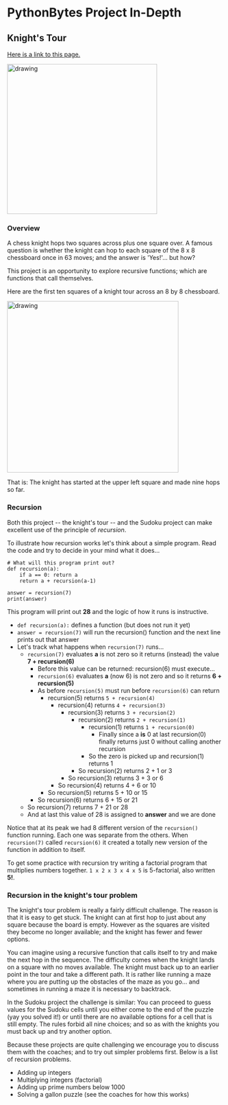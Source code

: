 # PythonBytes Project In-Depth


## Knight's Tour


[Here is a link to this page.](https://github.com/robfatland/pythonbytes/tree/master/projects/knight#pythonbytes-project-in-depth)


<img src="https://github.com/robfatland/pythonbytes/blob/master/projects/knight/knight.png" alt="drawing" width="350"/>


### Overview

A chess knight hops two squares across plus one square over. A famous question is whether the knight can hop to each 
square of the 8 x 8 chessboard once in 63 moves; and the answer is 'Yes!'... but how? 


This project is an opportunity to explore recursive functions; which are functions that call themselves. 


Here are the first ten squares of a knight tour across an 8 by 8 chessboard.


<img src="https://github.com/robfatland/pythonbytes/blob/master/projects/knight/tour10.png" alt="drawing" width="400"/>


That is: The knight has started at the upper left square and made nine hops so far. 


### Recursion


Both this project -- the knight's tour -- and the Sudoku project can make excellent use of the principle of *recursion*.


To illustrate how recursion works let's think about a simple program. Read the code and try to decide in your mind what it does...


```
# What will this program print out? 
def recursion(a): 
    if a == 0: return a
    return a + recursion(a-1)
    
answer = recursion(7)
print(answer)
```

This program will print out **28** and the logic of how it runs is instructive. 

* ```def recursion(a):``` defines a function (but does not run it yet)
* ```answer = recursion(7)``` will run the recursion() function and the next line prints out that answer
* Let's track what happens when ```recursion(7)``` runs...
  * ```recursion(7)``` evaluates **a** is not zero so it returns (instead) the value **7 + recursion(6)**
    * Before this value can be returned: recursion(6) must execute...
    * ```recursion(6)``` evaluates **a** (now 6) is not zero and so it returns **6 + recursion(5)**
    * As before ```recursion(5)``` must run before ```recursion(6)``` can return
      * recursion(5) returns ```5 + recursion(4)```
        * recursion(4) returns ```4 + recursion(3)```
          * recursion(3) returns ```3 + recursion(2)```
            * recursion(2) returns ```2 + recursion(1)```
              * recursion(1) returns ```1 + recursion(0)```
                * Finally since a **is** 0 at last recursion(0) finally returns just 0 without calling another recursion
              * So the zero is picked up and recursion(1) returns 1
            * So recursion(2) returns 2 + 1 or 3
          * So recursion(3) returns 3 + 3 or 6
        * So recursion(4) returns 4 + 6 or 10
      * So recursion(5) returns 5 + 10 or 15
    * So recursion(6) returns 6 + 15 or 21
  * So recursion(7) returns 7 + 21 or 28
  * And at last this value of 28 is assigned to **answer** and we are done
  
Notice that at its peak we had 8 different version of the ```recursion()``` function running. Each one was 
separate from the others. When ```recursion(7)``` called ```recursion(6)``` it created a totally new version
of the function in addition to itself. 


To get some practice with recursion try writing a factorial program that multiplies numbers together. 
```1 x 2 x 3 x 4 x 5``` is 5-factorial, also written **5!**.


### Recursion in the knight's tour problem


The knight's tour problem is really a fairly difficult challenge. The reason is that it is easy to get stuck.
The knight can at first hop to just about any square because the board is empty. However as the squares are 
visited they become no longer available; and the knight has fewer and fewer options. 


You can imagine using a recursive function that calls itself to try and make the next hop in the sequence.
The difficulty comes when the knight lands on a square with no moves available. The knight must back up
to an earlier point in the tour and take a different path. It is rather like running a maze where you are
putting up the obstacles of the maze as you go... and sometimes in running a maze it is necessary to backtrack. 


In the Sudoku project the challenge is similar: You can proceed to guess values for the Sudoku cells until
you either come to the end of the puzzle (yay you solved it!) or until there are no available options for
a cell that is still empty. The rules forbid all nine choices; and so as with the knights you must back up
and try another option. 


Because these projects are quite challenging we encourage you to discuss them with the coaches; and to try out
simpler problems first. Below is a list of recursion problems.

* Adding up integers
* Multiplying integers (factorial)
* Adding up prime numbers below 1000
* Solving a gallon puzzle (see the coaches for how this works)


